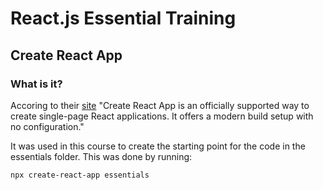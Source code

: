 # React.js Essential Training

## Create React App
### What is it?
Accoring to their [site](https://create-react-app.dev/docs/getting-started/) "Create React App is an officially supported way to create single-page React applications. It offers a modern build setup with no configuration."

It was used in this course to create the starting point for the code in the essentials folder. This was done by running:
```
npx create-react-app essentials
```
